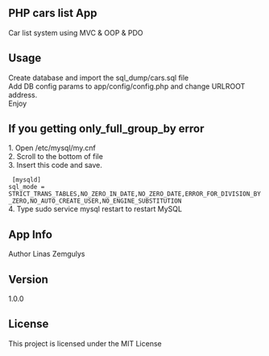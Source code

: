 <h2>PHP cars list App</h2>      
Car list system using MVC & OOP & PDO<br>

<h2>Usage</h2>
Create database and import the sql_dump/cars.sql file<br>
Add DB config params to app/config/config.php and change URLROOT address.<br>
Enjoy<br>

<h2>If you getting only_full_group_by error</h2>
1. Open /etc/mysql/my.cnf<br>
2. Scroll to the bottom of file<br>
3. Insert this code and save.<br>
<code>
 [mysqld]
sql_mode = STRICT_TRANS_TABLES,NO_ZERO_IN_DATE,NO_ZERO_DATE,ERROR_FOR_DIVISION_BY_ZERO,NO_AUTO_CREATE_USER,NO_ENGINE_SUBSTITUTION</code><br>
4. Type sudo service mysql restart to restart MySQL

<h2>App Info</h2>
Author
Linas Zemgulys

<h2>Version</h2>
1.0.0

<h2>License</h2>
This project is licensed under the MIT License
